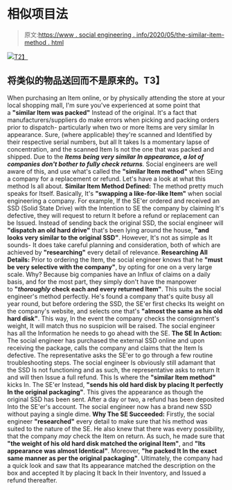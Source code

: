 # 相似项目法

> 原文:[https://www . social engineering . info/2020/05/the-similar-item-method . html](https://www.socialengineering.info/2020/05/the-similar-item-method.html)

[![](../Images/74e1a6f27f8ff0414718561e813f7c10.png)T2】](https://1.bp.blogspot.com/-RMgUrupoT74/Xqwu7Rl7w3I/AAAAAAAAJtg/h1lCl_PlkUMrruUbGXR2rIzHvOITdbPXQCLcBGAsYHQ/s1600/Similar%2BItem%2BIn%2BThe%2BBox%2BMethod.%2Bwww.socialengineering.info.jpg)

## **将类似的物品送回而不是原来的。T3】**

When purchasing an Item online, or by physically attending the store at your local shopping mall, I'm sure you've experienced at some point that a **"similar Item was packed"** Instead of the original. It's a fact that manufacturers/suppliers do make errors when picking and packing orders prior to dispatch- particularly when two or more Items are very similar In appearance.
  Sure, (where applicable) they're scanned and Identified by their respective serial numbers, but all It takes Is a momentary lapse of concentration, and the scanned Item Is not the one that was packed and shipped. Due to the ***Items being very similar In appearance, a lot of companies don't bother to fully check returns**.* Social engineers are well aware of this, and use what's called the **"similar Item method"** when SEing a company for a replacement or refund. Let's have a look at what this method Is all about.
  **Similar Item Method Defined:**
  The method pretty much speaks for Itself. Basically, It's **"swapping a like-for-like Item"** when social engineering a company. For example, If the SE'er ordered and received an SSD (Solid State Drive) with the Intention to SE the company by claiming It's defective, they will request to return It before a refund or replacement can be Issued. Instead of sending back the original SSD, the social engineer will **"dispatch an old hard drive"** that's been lying around the house, **"and looks very similar to the original SSD"**. However, It's not as simple as It sounds- It does take careful planning and consideration, both of which are achieved by **"researching"** every detail of relevance.
  **Researching All Details:**
  Prior to ordering the Item, the social engineer knows that he **"must be very selective with the company"**, by opting for one on a very large scale. Why? Because big companies have an Influx of claims on a daily basis, and for the most part, they simply don't have the manpower to **"*thoroughly* check each and every returned Item"**. This suits the social engineer's method perfectly.
  He's found a company that's quite busy all year round, but before ordering the SSD, the SE'er first checks Its weight on the company's website, and selects one that's **"almost the same as his old hard disk"**. This way, In the event the company checks the consignment's weight, It will match thus no suspicion will be raised. The social engineer has all the Information he needs to go ahead with the SE.
  **The SE In Action:**
  The social engineer has purchased the external SSD online and upon receiving the package, calls the company and claims that the Item Is defective. The representative asks the SE'er to go through a few routine troubleshooting steps. The social engineer Is obviously still adamant that the SSD Is not functioning and as such, the representative asks to return It and will then Issue a full refund. This Is where the **"similar Item method"** kicks In. The SE'er Instead, **"sends his old hard disk by placing It perfectly In the original packaging"**. This gives the appearance as though the original SSD has been sent. After a day or two, a refund has been deposited Into the SE'er's account. The social engineer now has a brand new SSD without paying a single dime.
  **Why The SE Succeeded:**
  Firstly, the social engineer **"researched"** every detail to make sure that his method was suited to the nature of the SE. He also knew that there was every possibility, that the company *may* check the Item on return. As such, he made sure that **"the weight of his old hard disk matched the original Item"**, and **"Its appearance was almost Identical"**. Moreover, **"he packed It In the exact same manner as per the original packaging"**. Ultimately, the company had a quick look and saw that Its appearance matched the description on the box and accepted It by placing It back In their Inventory, and Issued a refund thereafter.